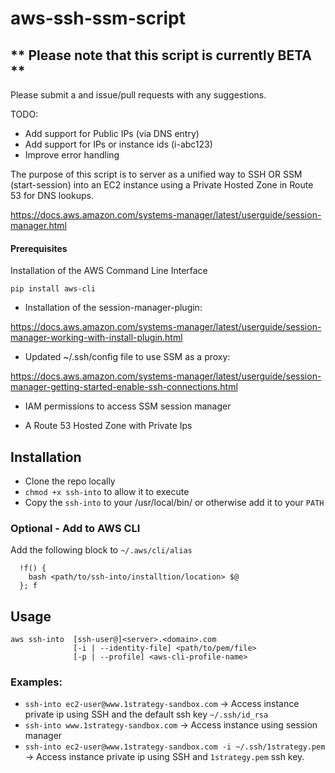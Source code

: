 # aws-ssh-ssm-script

## ** Please note that this script is currently BETA **
Please submit a and issue/pull requests with any suggestions.

TODO:
* Add support for Public IPs (via DNS entry)
* Add support for IPs or instance ids (i-abc123)
* Improve error handling

The purpose of this script is to server as a unified way to SSH OR SSM (start-session) into an EC2 instance using a Private Hosted Zone in Route 53 for DNS lookups. 

https://docs.aws.amazon.com/systems-manager/latest/userguide/session-manager.html


#### Prerequisites
Installation of the AWS Command Line Interface
```
pip install aws-cli
```

* Installation of the session-manager-plugin:

https://docs.aws.amazon.com/systems-manager/latest/userguide/session-manager-working-with-install-plugin.html

* Updated ~/.ssh/config file to use SSM as a proxy:

https://docs.aws.amazon.com/systems-manager/latest/userguide/session-manager-getting-started-enable-ssh-connections.html

* IAM permissions to access SSM session manager

* A Route 53 Hosted Zone with Private Ips

## Installation
* Clone the repo locally
* `chmod +x ssh-into` to allow it to execute
* Copy the `ssh-into` to your /usr/local/bin/ or otherwise add it to your `PATH`

### Optional - Add to AWS CLI

Add the following block to `~/.aws/cli/alias`
```ssh-into = 
  !f() {
    bash <path/to/ssh-into/installtion/location> $@
  }; f
```
## Usage

```
aws ssh-into  [ssh-user@]<server>.<domain>.com
              [-i | --identity-file] <path/to/pem/file>
              [-p | --profile] <aws-cli-profile-name>
```


### Examples:
* `ssh-into ec2-user@www.1strategy-sandbox.com` -> Access instance private ip using SSH and the default ssh key `~/.ssh/id_rsa`
* `ssh-into www.1strategy-sandbox.com` -> Access instance using session manager
* `ssh-into ec2-user@www.1strategy-sandbox.com -i ~/.ssh/1strategy.pem` -> Access instance private ip using SSH and `1strategy.pem` ssh key.


